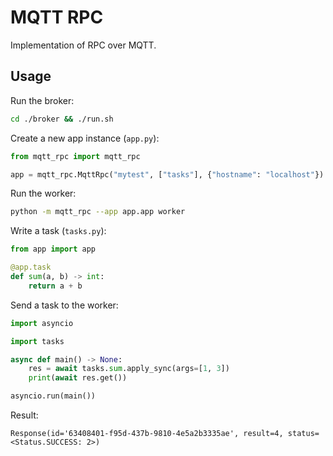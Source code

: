# MQTT RPC

Implementation of RPC over MQTT.

## Usage

Run the broker:

```bash
cd ./broker && ./run.sh
```

Create a new app instance (`app.py`):

```python
from mqtt_rpc import mqtt_rpc

app = mqtt_rpc.MqttRpc("mytest", ["tasks"], {"hostname": "localhost"})
```

Run the worker:

```bash
python -m mqtt_rpc --app app.app worker
```

Write a task (`tasks.py`):

```python
from app import app

@app.task
def sum(a, b) -> int:
    return a + b
```

Send a task to the worker:

```python
import asyncio

import tasks

async def main() -> None:
    res = await tasks.sum.apply_sync(args=[1, 3])
    print(await res.get())

asyncio.run(main())
```

Result:

```text
Response(id='63408401-f95d-437b-9810-4e5a2b3335ae', result=4, status=<Status.SUCCESS: 2>)
```
